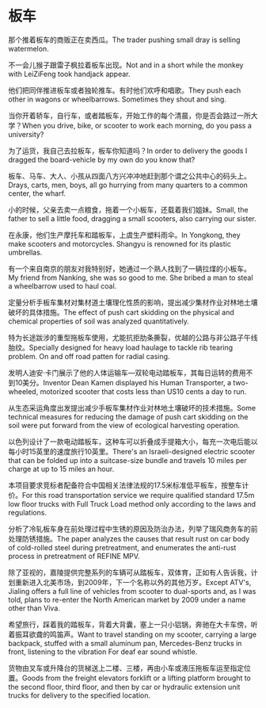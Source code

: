 # 板车

<p><span class="chinese">那个推着板车的商贩正在卖西瓜。</span><span class="english">The trader pushing small dray is selling watermelon.</span></p>

<p><span class="chinese">不一会儿猴子跟雷子枫拉着板车出现。</span><span class="english">Not and in a short while the monkey with LeiZiFeng took handjack appear.</span></p>

<p><span class="chinese">他们把同伴推进板车或者独轮推车。有时他们欢呼和唱歌。</span><span class="english">They push each other in wagons or wheelbarrows. Sometimes they shout and sing.</span></p>

<p><span class="chinese">当你开着轿车，自行车，或者踏板车，开始工作的每个清晨，你是否会路过一所大学？</span><span class="english">When you drive, bike, or scooter to work each morning, do you pass a university?</span></p>

<p><span class="chinese">为了运货，我自己去拉板车，板车你知道吗？</span><span class="english">In order to delivery the goods I dragged the board-vehicle by my own do you know that?</span></p>

<p><span class="chinese">板车、马车、大人、小孩从四面八方兴冲冲地赶到那个谓之公共中心的码头上。</span><span class="english">Drays, carts, men, boys, all go hurrying from many quarters to a common center, the wharf.</span></p>

<p><span class="chinese">小的时候，父亲去卖一点粮食，拖着一个小板车，还载着我们姐妹。</span><span class="english">Small, the father to sell a little food, dragging a small scooters, also carrying our sister.</span></p>

<p><span class="chinese">在永康，他们生产摩托车和踏板车，上虞生产塑料雨伞。</span><span class="english">In Yongkong, they make scooters and motorcycles. Shangyu is renowned for its plastic umbrellas.</span></p>

<p><span class="chinese">有一个来自南京的朋友对我特别好，她通过一个熟人找到了一辆拉煤的小板车。</span><span class="english">My friend from Nanking, she was so good to me. She bribed a man to steal a wheelbarrow used to haul coal.</span></p>

<p><span class="chinese">定量分析手板车集材对集材道土壤理化性质的影响，提出减少集材作业对林地土壤破坏的具体措施。</span><span class="english">The effect of push cart skidding on the physical and chemical properties of soil was analyzed quantitatively.</span></p>

<p><span class="chinese">特为长途跋涉的重型拖板车使用，尤能抗拒肋条撕裂，优越的公路与非公路子午线胎纹。</span><span class="english">Specially designed for heavy load haulage to tackle rib tearing problem. On and off road patten for radial casing.</span></p>

<p><span class="chinese">发明人迪安·卡门展示了他的人体运输车—双轮电动踏板车，其每日运转的费用不到10美分。</span><span class="english">Inventor Dean Kamen displayed his Human Transporter, a two-wheeled, motorized scooter that costs less than US10 cents a day to run.</span></p>

<p><span class="chinese">从生态采运角度出发提出减少手板车集材作业对林地土壤破坏的技术措施。</span><span class="english">Some technical measures for reducing the damage of push cart skidding on the soil were put forward from the view of ecological harvesting operation.</span></p>

<p><span class="chinese">以色列设计了一款电动踏板车，这种车可以折叠成手提箱大小，每充一次电后能以每小时15英里的速度旅行10英里。</span><span class="english">There's an Israeli-designed electric scooter that can be folded up into a suitcase-size bundle and travels 10 miles per charge at up to 15 miles an hour.</span></p>

<p><span class="chinese">本项目要求竞标者配备符合中国相关法律法规的17.5米标准低平板车，按整车计价。</span><span class="english">For this road transportation service we require qualified standard 17.5m low floor trucks with Full Truck Load method only according to the laws and regulations.</span></p>

<p><span class="chinese">分析了冷轧板车身在前处理过程中生锈的原因及防治办法，列举了瑞风商务车的前处理防锈措施。</span><span class="english">The paper analyzes the causes that result rust on car body of cold-rolled steel during pretreatment, and enumerates the anti-rust process in pretreatment of REFINE MPV.</span></p>

<p><span class="chinese">除了亚视的，嘉陵提供完整系列的车辆可从踏板车，双体育，正如有人告诉我，计划重新进入北美市场，到2009年，下一个名称以外的其他万岁。</span><span class="english">Except ATV's, Jialing offers a full line of vehicles from scooter to dual-sports and, as I was told, plans to re-enter the North American market by 2009 under a name other than Viva.</span></p>

<p><span class="chinese">希望旅行，踩着我的踏板车，背着大背囊，塞上一只小铝锅，奔驰在大卡车傍，听着振耳欲聋的鸣笛声。</span><span class="english">Want to travel standing on my scooter, carrying a large backpack, stuffed with a small aluminum pan, Mercedes-Benz trucks in front, listening to the vibration For deaf ear sound whistle.</span></p>

<p><span class="chinese">货物由叉车或升降台的货梯送上二楼、三楼，再由小车或液压拖板车运至指定位置。</span><span class="english">Goods from the freight elevators forklift or a lifting platform brought to the second floor, third floor, and then by car or hydraulic extension unit trucks for delivery to the specified location.</span></p>

